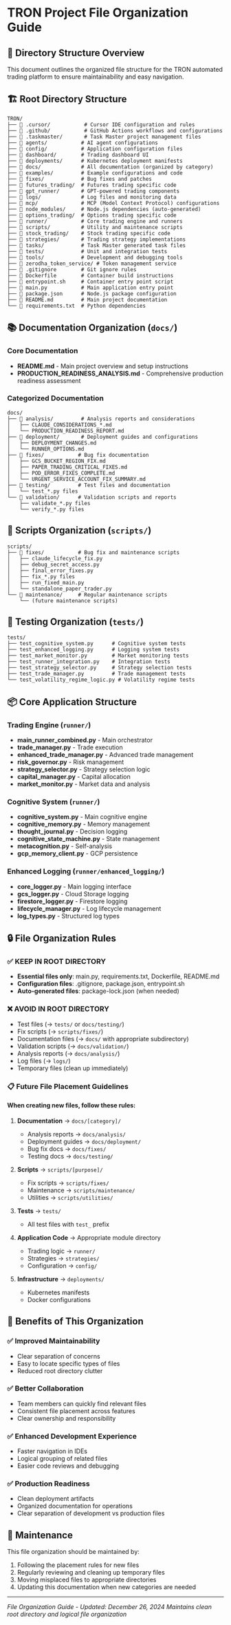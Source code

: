 # TRON Project File Organization Guide

## 📁 Directory Structure Overview

This document outlines the organized file structure for the TRON automated trading platform to ensure maintainability and easy navigation.

## 🏗️ Root Directory Structure

```
TRON/
├── 📁 .cursor/           # Cursor IDE configuration and rules
├── 📁 .github/           # GitHub Actions workflows and configurations
├── 📁 .taskmaster/       # Task Master project management files
├── 📁 agents/           # AI agent configurations
├── 📁 config/           # Application configuration files
├── 📁 dashboard/        # Trading dashboard UI
├── 📁 deployments/      # Kubernetes deployment manifests
├── 📁 docs/             # All documentation (organized by category)
├── 📁 examples/         # Example configurations and code
├── 📁 fixes/            # Bug fixes and patches
├── 📁 futures_trading/  # Futures trading specific code
├── 📁 gpt_runner/       # GPT-powered trading components
├── 📁 logs/             # Log files and monitoring data
├── 📁 mcp/              # MCP (Model Context Protocol) configurations
├── 📁 node_modules/     # Node.js dependencies (auto-generated)
├── 📁 options_trading/  # Options trading specific code
├── 📁 runner/           # Core trading engine and runners
├── 📁 scripts/          # Utility and maintenance scripts
├── 📁 stock_trading/    # Stock trading specific code
├── 📁 strategies/       # Trading strategy implementations
├── 📁 tasks/            # Task Master generated task files
├── 📁 tests/            # Unit and integration tests
├── 📁 tools/            # Development and debugging tools
├── 📁 zerodha_token_service/ # Token management service
├── 📄 .gitignore        # Git ignore rules
├── 📄 Dockerfile        # Container build instructions
├── 📄 entrypoint.sh     # Container entry point script
├── 📄 main.py           # Main application entry point
├── 📄 package.json      # Node.js package configuration
├── 📄 README.md         # Main project documentation
└── 📄 requirements.txt  # Python dependencies
```

## 📚 Documentation Organization (`docs/`)

### Core Documentation
- **README.md** - Main project overview and setup instructions
- **PRODUCTION_READINESS_ANALYSIS.md** - Comprehensive production readiness assessment

### Categorized Documentation
```
docs/
├── 📁 analysis/         # Analysis reports and considerations
│   ├── CLAUDE_CONSIDERATIONS_*.md
│   └── PRODUCTION_READINESS_REPORT.md
├── 📁 deployment/       # Deployment guides and configurations
│   ├── DEPLOYMENT_CHANGES.md
│   └── RUNNER_OPTIONS.md
├── 📁 fixes/           # Bug fix documentation
│   ├── GCS_BUCKET_REGION_FIX.md
│   ├── PAPER_TRADING_CRITICAL_FIXES.md
│   ├── POD_ERROR_FIXES_COMPLETE.md
│   └── URGENT_SERVICE_ACCOUNT_FIX_SUMMARY.md
├── 📁 testing/         # Test files and documentation
│   └── test_*.py files
└── 📁 validation/      # Validation scripts and reports
    ├── validate_*.py files
    └── verify_*.py files
```

## 🔧 Scripts Organization (`scripts/`)

```
scripts/
├── 📁 fixes/           # Bug fix and maintenance scripts
│   ├── claude_lifecycle_fix.py
│   ├── debug_secret_access.py
│   ├── final_error_fixes.py
│   ├── fix_*.py files
│   ├── run_fixed_main.py
│   └── standalone_paper_trader.py
└── 📁 maintenance/     # Regular maintenance scripts
    └── (future maintenance scripts)
```

## 🧪 Testing Organization (`tests/`)

```
tests/
├── test_cognitive_system.py      # Cognitive system tests
├── test_enhanced_logging.py      # Logging system tests
├── test_market_monitor.py        # Market monitoring tests
├── test_runner_integration.py    # Integration tests
├── test_strategy_selector.py     # Strategy selection tests
├── test_trade_manager.py         # Trade management tests
└── test_volatility_regime_logic.py # Volatility regime tests
```

## 📦 Core Application Structure

### Trading Engine (`runner/`)
- **main_runner_combined.py** - Main orchestrator
- **trade_manager.py** - Trade execution
- **enhanced_trade_manager.py** - Advanced trade management
- **risk_governor.py** - Risk management
- **strategy_selector.py** - Strategy selection logic
- **capital_manager.py** - Capital allocation
- **market_monitor.py** - Market data and analysis

### Cognitive System (`runner/`)
- **cognitive_system.py** - Main cognitive engine
- **cognitive_memory.py** - Memory management
- **thought_journal.py** - Decision logging
- **cognitive_state_machine.py** - State management
- **metacognition.py** - Self-analysis
- **gcp_memory_client.py** - GCP persistence

### Enhanced Logging (`runner/enhanced_logging/`)
- **core_logger.py** - Main logging interface
- **gcs_logger.py** - Cloud Storage logging
- **firestore_logger.py** - Firestore logging
- **lifecycle_manager.py** - Log lifecycle management
- **log_types.py** - Structured log types

## 🔒 File Organization Rules

### ✅ KEEP IN ROOT DIRECTORY
- **Essential files only**: main.py, requirements.txt, Dockerfile, README.md
- **Configuration files**: .gitignore, package.json, entrypoint.sh
- **Auto-generated files**: package-lock.json (when needed)

### ❌ AVOID IN ROOT DIRECTORY
- Test files (→ `tests/` or `docs/testing/`)
- Fix scripts (→ `scripts/fixes/`)
- Documentation files (→ `docs/` with appropriate subdirectory)
- Validation scripts (→ `docs/validation/`)
- Analysis reports (→ `docs/analysis/`)
- Log files (→ `logs/`)
- Temporary files (clean up immediately)

### 📋 Future File Placement Guidelines

#### When creating new files, follow these rules:

1. **Documentation** → `docs/[category]/`
   - Analysis reports → `docs/analysis/`
   - Deployment guides → `docs/deployment/`
   - Bug fix docs → `docs/fixes/`
   - Testing docs → `docs/testing/`

2. **Scripts** → `scripts/[purpose]/`
   - Fix scripts → `scripts/fixes/`
   - Maintenance → `scripts/maintenance/`
   - Utilities → `scripts/utilities/`

3. **Tests** → `tests/`
   - All test files with `test_` prefix

4. **Application Code** → Appropriate module directory
   - Trading logic → `runner/`
   - Strategies → `strategies/`
   - Configuration → `config/`

5. **Infrastructure** → `deployments/`
   - Kubernetes manifests
   - Docker configurations

## 🎯 Benefits of This Organization

### ✅ Improved Maintainability
- Clear separation of concerns
- Easy to locate specific types of files
- Reduced root directory clutter

### ✅ Better Collaboration
- Team members can quickly find relevant files
- Consistent file placement across features
- Clear ownership and responsibility

### ✅ Enhanced Development Experience
- Faster navigation in IDEs
- Logical grouping of related files
- Easier code reviews and debugging

### ✅ Production Readiness
- Clean deployment artifacts
- Organized documentation for operations
- Clear separation of development vs production files

## 🔄 Maintenance

This file organization should be maintained by:
1. Following the placement rules for new files
2. Regularly reviewing and cleaning up temporary files
3. Moving misplaced files to appropriate directories
4. Updating this documentation when new categories are needed

---
*File Organization Guide - Updated: December 26, 2024*
*Maintains clean root directory and logical file organization* 